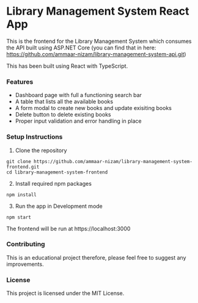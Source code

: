 # Library Management System React App

This is the frontend for the Library Management System which consumes the API built using ASP.NET Core (you can find that in here: https://github.com/ammaar-nizam/library-management-system-api.git)

This has been built using React with TypeScript.

### Features

- Dashboard page with full a functioning search bar
- A table that lists all the available books
- A form modal to create new books and update exisiting books
- Delete button to delete existing books
- Proper input validation and error handling in place

### Setup Instructions

1. Clone the repository
     
``` git
git clone https://github.com/ammaar-nizam/library-management-system-frontend.git
cd library-management-system-frontend
```

2. Install required npm packages

``` 
npm install
```

3. Run the app in Development mode

``` 
npm start
```

The frontend will be run at https://localhost:3000

### Contributing

This is an educational project therefore, please feel free to suggest any improvements.

### License

This project is licensed under the MIT License.
